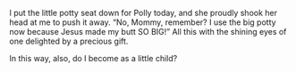  I put the little potty seat down for Polly today, and she proudly shook her head at me to push it away. “No, Mommy, remember? I use the big potty now because Jesus made my butt SO BIG!” All this with the shining eyes of one delighted by a precious gift. 

 In this way, also, do I become as a little child? 